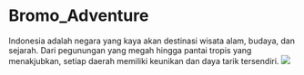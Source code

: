 # Bromo_Adventure
Indonesia adalah negara yang kaya akan destinasi wisata alam, budaya, dan sejarah. Dari pegunungan yang megah hingga pantai tropis yang menakjubkan, setiap daerah memiliki keunikan dan daya tarik tersendiri.
<img src=" https://i.imgur.com/k4ZYqy7.png " lebar="300">
